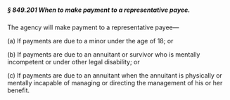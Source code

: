 ##### § 849.201 When to make payment to a representative payee. #####

The agency will make payment to a representative payee—

(a) If payments are due to a minor under the age of 18; or

(b) If payments are due to an annuitant or survivor who is mentally incompetent or under other legal disability; or

(c) If payments are due to an annuitant when the annuitant is physically or mentally incapable of managing or directing the management of his or her benefit.